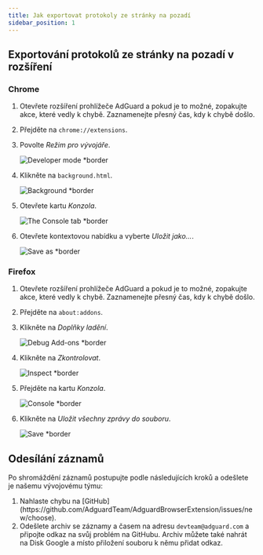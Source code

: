 ```yaml
---
title: Jak exportovat protokoly ze stránky na pozadí
sidebar_position: 1
---
```


## Exportování protokolů ze stránky na pozadí v rozšíření

### Chrome

1. Otevřete rozšíření prohlížeče AdGuard a pokud je to možné, zopakujte akce, které vedly k chybě. Zaznamenejte přesný čas, kdy k chybě došlo.

2. Přejděte na `chrome://extensions`.

3. Povolte _Režim pro vývojáře_.

   ![Developer mode \*border](https://cdn.adguardvpn.com/content/kb/ad_blocker/browser_extension/developer_mode1.png)

4. Klikněte na `background.html`.

   ![Background \*border](https://cdn.adguardvpn.com/content/kb/ad_blocker/browser_extension/background1.png)

5. Otevřete kartu _Konzola_.

   ![The Console tab \*border](https://cdn.adguardvpn.com/content/kb/vpn/browser_extension/console.png)

6. Otevřete kontextovou nabídku a vyberte _Uložit jako…_.

   ![Save as \*border](https://cdn.adguardvpn.com/content/kb/vpn/browser_extension/save.png)

### Firefox

1. Otevřete rozšíření prohlížeče AdGuard a pokud je to možné, zopakujte akce, které vedly k chybě. Zaznamenejte přesný čas, kdy k chybě došlo.

2. Přejděte na `about:addons`.

3. Klikněte na _Doplňky ladění_.

   ![Debug Add-ons \*border](https://cdn.adguardvpn.com/content/kb/vpn/browser_extension/add-ons.png)

4. Klikněte na _Zkontrolovat_.

   ![Inspect \*border](https://cdn.adguardvpn.com/content/kb/vpn/browser_extension/inspect.png)

5. Přejděte na kartu _Konzola_.

   ![Console \*border](https://cdn.adguardvpn.com/content/kb/vpn/browser_extension/ff_console.png)

6. Klikněte na _Uložit všechny zprávy do souboru_.

   ![Save \*border](https://cdn.adguardvpn.com/content/kb/vpn/browser_extension/save-to-file.png)

## Odesílání záznamů

Po shromáždění záznamů postupujte podle následujících kroků a odešlete je našemu vývojovému týmu:

1. Nahlaste chybu na [GitHub] (https\://github.com/AdguardTeam/AdguardBrowserExtension/issues/new/choose).
2. Odešlete archiv se záznamy a časem na adresu `devteam@adguard.com` a připojte odkaz na svůj problém na GitHubu. Archiv můžete také nahrát na Disk Google a místo přiložení souboru k němu přidat odkaz.
